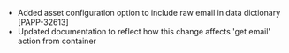 * Added asset configuration option to include raw email in data dictionary [PAPP-32613]
* Updated documentation to reflect how this change affects 'get email' action from container